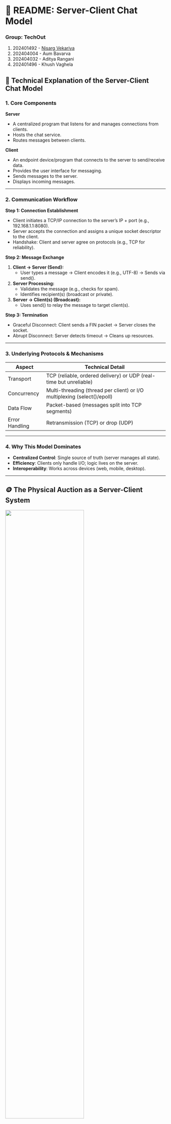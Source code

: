 
# 📘 README: Server-Client Chat Model

### Group: TechOut
1. 202401492 - [Nisarg Vekariya]("https://github.com/nisargvekariya01)  
2. 202404004 - Aum Bavarva  
3. 202404032 - Aditya Rangani  
4. 202401496 - Khush Vaghela 

## 🧠 Technical Explanation of the Server-Client Chat Model

### 1. Core Components

**Server**
- A centralized program that listens for and manages connections from clients.
- Hosts the chat service.
- Routes messages between clients.

**Client**
- An endpoint device/program that connects to the server to send/receive data.
- Provides the user interface for messaging.
- Sends messages to the server.
- Displays incoming messages.

---

### 2. Communication Workflow

**Step 1: Connection Establishment**
- Client initiates a TCP/IP connection to the server’s IP + port (e.g., 192.168.1.1:8080).
- Server accepts the connection and assigns a unique socket descriptor to the client.
- Handshake: Client and server agree on protocols (e.g., TCP for reliability).

**Step 2: Message Exchange**
1. **Client → Server (Send):**
   - User types a message → Client encodes it (e.g., UTF-8) → Sends via send().
2. **Server Processing:**
   - Validates the message (e.g., checks for spam).
   - Identifies recipient(s) (broadcast or private).
3. **Server → Client(s) (Broadcast):**
   - Uses send() to relay the message to target client(s).

**Step 3: Termination**
- Graceful Disconnect: Client sends a FIN packet → Server closes the socket.
- Abrupt Disconnect: Server detects timeout → Cleans up resources.

---

### 3. Underlying Protocols & Mechanisms

| Aspect         | Technical Detail                              |
|----------------|------------------------------------------------|
| Transport      | TCP (reliable, ordered delivery) or UDP (real-time but unreliable) |
| Concurrency    | Multi-threading (thread per client) or I/O multiplexing (select()/epoll) |
| Data Flow      | Packet-based (messages split into TCP segments) |
| Error Handling | Retransmission (TCP) or drop (UDP)             |

---

### 4. Why This Model Dominates
- **Centralized Control**: Single source of truth (server manages all state).
- **Efficiency**: Clients only handle I/O; logic lives on the server.
- **Interoperability**: Works across devices (web, mobile, desktop).

---

## 🪙 The Physical Auction as a Server-Client System
<img src="image.jpg" width=70% height=70%>



Imagine a live auction house—like an art auction or livestock sale. This real-world scenario perfectly mirrors a server-client model, where:
- **Auctioneer = Server** (controls everything)
- **Bidders = Clients** (send and receive updates)
- **Bids = Messages** (data being exchanged)

---

### 1. Connection Phase (Joining the Auction)

**What Happens:**
- Bidders arrive, register, and get a paddle number (like a username).
- The auctioneer checks their credentials (validates clients).

**Server-Client Equivalent:**
- Clients "connect" to the server (like entering the auction).
- The server assigns them an ID (like a paddle number).

**Key Idea:**
- No one can bid without registering first.
- Similarly, no chat message is sent without a connection.

---

### 2. Bidding Phase (Sending & Receiving Data)

**What Happens:**
1. Bidder shouts "$500!" (sends a message).
2. Auctioneer validates the bid (checks if it’s higher than the current bid).
3. If valid, the auctioneer broadcasts to everyone: "New bid: $500 from Bidder 3!"

**Server-Client Equivalent:**
- Clients submit messages (like bids).
- The server checks rules (e.g., no spam).
- If valid, it broadcasts the message to all connected clients.

**Key Idea:**
- The auctioneer controls the flow (like a server managing traffic).
- Everyone hears updates in real time (like live chat).

---

### 3. Concurrency (Multiple Bidders at Once)

**Problem in Auctions:**
- Two bidders shout at the same time.
- The auctioneer must decide who spoke first (or ask them to repeat).

**Server-Client Equivalent:**
- Two clients send messages simultaneously.
- The server uses queues or threading to avoid conflicts.

**Key Idea:**
- Just like an auctioneer saying "One at a time, please!", the server sequences messages to avoid chaos.

---

### 4. Error Handling (Dealing with Issues)

**Auction Scenarios:**
- A bidder mumbles (message unclear) → Auctioneer says "Repeat that!"
- Someone bids too late (after "Sold!") → Ignored.
- A bidder arrives after the auction starts or without registration → Turned away at the door.

**Server-Client Equivalent:**
- Corrupted data → Server asks for retransmission.
- Late messages → Server rejects them (if the session ended).
- Failed connections (e.g., wrong IP/port, server down) → Client receives an error message.

**Why?**
- Ensures users know why they couldn’t join.

**Key Idea:**
- The auctioneer enforces rules, just like a server validates data and connection legitimacy.

---

### 5. Ending the Auction (Disconnection)

**What Happens:**
- Auctioneer declares "Sold to Bidder 3!"
- Bidders leave the room (disconnect).

**Server-Client Equivalent:**
- Server closes the session (like ending a chat room).
- Clients can no longer send/receive messages.

**Key Idea:**
- Clean disconnections prevent "ghost bidders" (like unresponsive clients).

---

## ✅ Final Summary

Your **server is the auctioneer**, and **clients are the bidders**. Instead of:
- Paddles → You have IP addresses.
- Shouting bids → You send data packets.
- Auction rules → You code validation logic.

This analogy helps visualize:
- How servers manage traffic (like an auctioneer’s control).
- Why clients need IDs (like paddle numbers).
- What happens when things go wrong (mumbled bids = corrupted data).


---


# Chat Room Application README

This document outlines the `server_old.cpp` and `client_old.cpp` files, implementing a simple multi-user chat room using TCP sockets in C++ for Unix-like systems. Clients connect to a server, join a single chat room, and exchange real-time messages with colored terminal output.

---

## **Overview**
- **Architecture**: Client-server model with TCP sockets.
- **Platform**: Unix-like systems (POSIX sockets, threading).
- **Features**:
  - Multi-user chat with unique usernames.
  - Colored message display based on user IDs.
  - Real-time messaging with join/leave notifications.
  - Exit via `#exit` or Ctrl+C.
  - Thread-based concurrency.

---

## **How It Works**

### **Server (`server_old.cpp`)**
Manages client connections and broadcasts messages.

#### **Key Components**
- **Data**: 
  - `struct terminal`: Stores client `id`, `name`, `socket`, and `th` (thread).
  - `vector<terminal> clients`: List of connected clients.
  - `mutex cout_mtx, clients_mtx`: Ensures thread-safe console and client list access.
  - `colors[]`: ANSI color codes for output.
- **Functions**:
  - `set_name`: Updates client username.
  - `shared_print`: Thread-safe console output.
  - `broadcast_message`: Sends messages to all clients except sender.
  - `end_connection`: Closes client socket and removes client.
  - `handle_client`: Manages client messages in a thread.

#### **Flow**
1. **Setup**: Creates TCP socket, binds to port 10000, listens for 8 connections.
   ```cpp
   server_socket = socket(AF_INET, SOCK_STREAM, 0);
   server.sin_port = htons(10000);
   bind(server_socket, (struct sockaddr *)&server, sizeof(sockaddr_in));
   listen(server_socket, 8);
   ```
2. **Connections**: Accepts clients, assigns IDs, spawns threads.
   ```cpp
   client_socket = accept(server_socket, (struct sockaddr *)&client, &len);
   thread t(handle_client, client_socket, seed);
   clients.push_back({seed, "Anonymous", client_socket, move(t)});
   ```
3. **Handling**: Each thread receives username, broadcasts join message, relays messages, and handles `#exit` or disconnection.
   ```cpp
   recv(client_socket, name, sizeof(name), 0);
   set_name(id, name);
   broadcast_message(string(name) + " has joined", id);
   ```

### **Client (`client_old.cpp`)**
Connects to the server, sends user messages, and displays received messages.

#### **Key Components**
- **Data**:
  - `client_socket`: TCP socket.
  - `thread t_send, t_recv`: Threads for sending/receiving.
  - `exit_flag`: Signals exit.
  - `colors[]`: ANSI color codes.
- **Functions**:
  - `catch_ctrl_c`: Handles Ctrl+C for graceful exit.
  - `eraseText`: Clears terminal line for clean display.
  - `send_message`: Sends user input to server.
  - `recv_message`: Displays server messages.

#### **Flow**
1. **Setup**: Connects to server at `127.0.0.1:10000`, sends username.
   ```cpp
   client_socket = socket(AF_INET, SOCK_STREAM, 0);
   connect(client_socket, (struct sockaddr *)&client, sizeof(sockaddr_in));
   cin.getline(name, MAX_LEN);
   send(client_socket, name, sizeof(name), 0);
   ```
2. **Threads**: Runs `send_message` and `recv_message` threads.
   ```cpp
   thread t1(send_message, client_socket);
   thread t2(recv_message, client_socket);
   ```
3. **Send**: Sends user input; exits on `#exit`.
   ```cpp
   cin.getline(str, MAX_LEN);
   send(client_socket, str, sizeof(str), 0);
   ```
4. **Receive**: Displays messages with username and color.
   ```cpp
   recv(client_socket, name, sizeof(name), 0);
   recv(client_socket, &color_code, sizeof(color_code), 0);
   cout << color(color_code) << name << " : " << str << endl;
   ```

---

## **Features**
- Colored message output by user ID.
- Thread-based concurrency for simultaneous send/receive.
- Real-time messaging with join/leave notifications.
- Graceful exit with `#exit` or Ctrl+C.

## **Limitations**
- Single chat room only.
- No message history for new clients.
- Unix-only; no Windows support.
- 200-character message limit (`MAX_LEN`).
- No member list display.

---

## **How to Run**
1. **Compile**:
   ```bash
   g++ server_old.cpp -o server -pthread
   g++ client_old.cpp -o client -pthread
   ```
2. **Start Server**:
   ```bash
   ./server
   ```
3. **Start Client**:
   ```bash
   ./client
   ```
   - Enter username, chat, exit with `#exit` or Ctrl+C.
     

---

## **Example**
- **Server**:
  ```
  ====== Welcome to the chat-room ======
  Alice has joined
  Alice: Hello!
  Bob has joined
  ```
- **Client (Alice)**:
  ```
  Enter your name: Alice
  ====== Welcome to the chat-room ======
  You: Hello!
  Bob has joined
  You: #exit
  ```

---

This is a lightweight chat room for Unix systems. For multi-room support and cross-platform compatibility, see `server.cpp` and `client.cpp`.


---

# 💬 Modern Chat Application – Comparative Overview

This document outlines the architectural evolution and feature enhancements between the legacy (`server_old.cpp`, `client_old.cpp`) and updated (`server.cpp`, `client.cpp`) versions of the C++ chat application.

---

## ⚙️ Architecture Comparison

| Feature                | Legacy System (Old)                    | Updated System (New)                                           |
|------------------------|----------------------------------------|----------------------------------------------------------------|
| Design Paradigm        | Procedural + Global State              | Object-Oriented (OOP) Modular Design                           |
| Threading              | Thread per client                      | Non-blocking I/O using `select()`                              |
| Room Support           | Single Global Chat Room                | Multiple Chat Rooms with isolated messages                     |
| Cross-Platform Support | Linux/Unix only                        | Windows and Unix-Compatible via Preprocessor Directives        |
| Code Organization      | Monolithic                             | Encapsulated Classes: `Client`, `ChatRoom`, `ChatServer`       |

---

## 🌟 New Features in `server.cpp`

1. **ASCII Welcome Animations**  
   Greet users with dynamic, colorful animations upon joining a room.

2. **Private Messaging**  
   Support for targeted messages using `@username`, allowing users to send private messages within rooms.

---

## 🛠 Server Enhancements (`server_old.cpp` → `server.cpp`)

### New Features:
- **Chat Room Support**  
  Clients can join named rooms, enabling isolated group conversations.

- **Persistent Message History**  
  Message logs are stored per room and replayed to new clients upon entry.

- **Room Membership List**  
  New users receive a list of current members in the room.

- **Scalable Non-blocking I/O**  
  Uses `select()` instead of multithreading, making the server more scalable and efficient.

- **Graceful Disconnection**  
  Clients exiting the chat are properly removed, and rooms are cleaned up when empty.

- **Improved Error Handling**  
  More descriptive messages for socket, bind, and listen errors.

---

## 💬 Client Enhancements (`client_old.cpp` → `client.cpp`)

### New Features:
- **Room-Based Entry**  
  Users enter a specific room on login, aligning with the multi-room feature of the server.

- **Formatted Chat Output**
  - Messages include timestamps.
  - Different visual styles for system, sent, and received messages.
  - Inline support for `**bold**`, `*italic*`, and `__underline__` formatting.

- **Terminal UI Improvements**
  - Colored live input prompt (`->:`).
  - Arrow-key-based scrolling through chat history.

- **User Personalization**
  - Unique color assigned to each user.
  - Fullscreen animated welcome using ASCII art and color waves.

- **Non-blocking Keyboard Input**
  - Real-time input without blocking UI updates.
  - Supports key events like Enter, Backspace.

- **Cross-Platform Compatibility**
  - Works on both Windows and Unix-like systems.
  - Fallbacks for ANSI escape sequences on terminals without native support.

---

## 🔒 Robustness and Usability

| Capability            | Legacy Version            | New Version                                 |
|------------------------|----------------------------|----------------------------------------------|
| Graceful Exit          | Ctrl+C Signal Handler       | `"exit"` keyword, clean socket shutdown       |
| Message History        | ❌ None                     | ✅ Full history replay upon join             |
| Multi-user Display     | Basic name and color only   | Rich formatting with timestamps and markup  |
| UI Feedback            | Static CLI prompt           | Animated, responsive interface              |
| Scrollback Support     | ❌ Not available             | ✅ Supported with arrow keys                 |
| Modular Extendability  | Difficult to modify         | Easy to extend due to modular OOP structure |

---

## 🧠 Developer Benefits

- **Readability**  
  Clear separation between networking, storage, and UI responsibilities.

- **Maintainability**  
  Encapsulation of chat logic in classes (`ChatRoom`, `Message`, `Client`) encourages reuse.

- **Extensibility**  
  Ready for advanced features like authentication, private rooms, or file sharing.

- **Portability**  
  Uses preprocessor-based handling for Windows and Linux compatibility.
  
---
## **How to Run**
1. **Compile**:
   ```bash
   g++ new_server.cpp -o new_server -lws2_32
   g++ new_client.cpp -o new_client -lws2_32
   ```
2. **Start Server**:
   ```bash
   ./new_server <Port>(8080)
   ```
3. **Start Client**:
   ```bash
   ./new_client <IP_Address> <Port>(8080) roomname
   ```
   - Enter username, chat, exit with `#exit` or Ctrl+C.
     

## Pics of the new chat application
<img src="chat.png" width=70% height=70%>

## ✅ Conclusion

The updated chat system is a complete overhaul designed for scalability, modularity, and modern user experience. Transitioning from a prototype to a production-ready structure, it now supports multiple chat rooms, private messaging, terminal-based animation, responsive UIs, and clean cross-platform compatibility—making it suitable for real-time collaboration in various environments.

---
